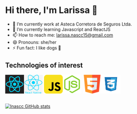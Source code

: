 # Hi there, I'm Larissa 🖖

- 🔭 I’m currently work at Asteca Corretora de Seguros Ltda.
- 🌱 I’m currently learning Javascript and ReactJS
- 📫 How to reach me: larissa.nascc15@gmail.com
- 😄 Pronouns: she/her
- ⚡ Fun fact: I like dogs 🐶

## Technologies of interest

<img src="images/react-icon.png" alt="react icon" width="60px" height="60px"/><img src="images/react-native-icon.png" alt="react native icon" width="60px" height="60px"/>
<img src="images/javascript-icon.png" alt="javascript icon" width="60px" height="60px"/><img src="images/node-icon.png" alt="node icon" width="60px" height="60px"/>
<img src="images/html-icon.png" alt="html icon" width="60px" height="60px"/><img src="images/css-icon.png" alt="css icon" width="60px" height= "60px"/>

##
[![lnascc GitHub stats](https://github-readme-stats.vercel.app/api?username=lnascc&show_icons=true&theme=tokyonight)
](https://github.com/anuraghazra/github-readme-stats)

